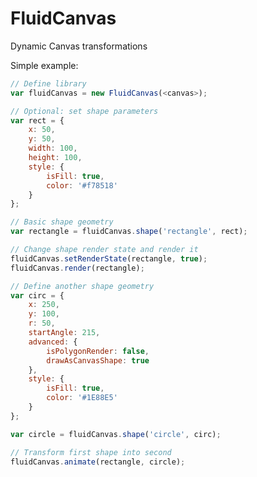 # FluidCanvas
Dynamic Canvas transformations

Simple example:

```javascript
// Define library
var fluidCanvas = new FluidCanvas(<canvas>);
```

```javascript
// Optional: set shape parameters
var rect = {
    x: 50,
    y: 50,
    width: 100,
    height: 100,
    style: {
        isFill: true,
        color: '#f78518'
    }
};
```

```javascript
// Basic shape geometry
var rectangle = fluidCanvas.shape('rectangle', rect);
```

```javascript
// Change shape render state and render it
fluidCanvas.setRenderState(rectangle, true);
fluidCanvas.render(rectangle);
```

```javascript
// Define another shape geometry
var circ = {
    x: 250,
    y: 100,
    r: 50,
    startAngle: 215,
    advanced: {
        isPolygonRender: false,
        drawAsCanvasShape: true
    },
    style: {
        isFill: true,
        color: '#1E88E5'
    }
};

var circle = fluidCanvas.shape('circle', circ);
```

```javascript
// Transform first shape into second
fluidCanvas.animate(rectangle, circle);
```
